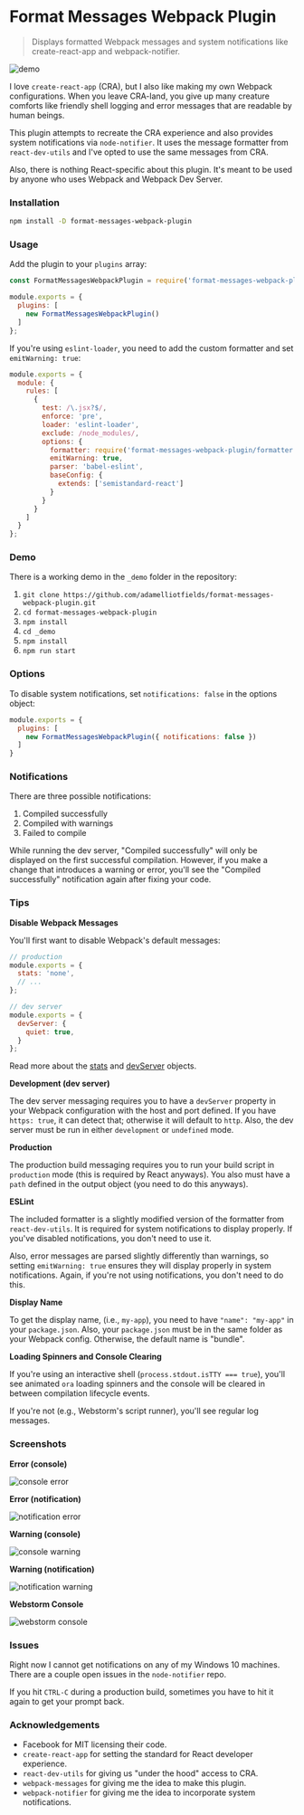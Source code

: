 # Format Messages Webpack Plugin
> Displays formatted Webpack messages and system notifications like create-react-app and
webpack-notifier.

![demo](_screenshots/demo.gif)

I love `create-react-app` (CRA), but I also like making my own Webpack configurations. When you
leave CRA-land, you give up many creature comforts like friendly shell logging and error messages
that are readable by human beings.

This plugin attempts to recreate the CRA experience and also provides system notifications via
`node-notifier`. It uses the message formatter from `react-dev-utils` and I've opted to use the same
messages from CRA.

Also, there is nothing React-specific about this plugin. It's meant to be used by anyone who uses
Webpack and Webpack Dev Server.

### Installation

```sh
npm install -D format-messages-webpack-plugin
```

### Usage

Add the plugin to your `plugins` array:

```javascript
const FormatMessagesWebpackPlugin = require('format-messages-webpack-plugin');

module.exports = {
  plugins: [
    new FormatMessagesWebpackPlugin()
  ]
};
```

If you're using `eslint-loader`, you need to add the custom formatter and set `emitWarning: true`:

```javascript
module.exports = {
  module: {
    rules: [
      {
        test: /\.jsx?$/,
        enforce: 'pre',
        loader: 'eslint-loader',
        exclude: /node_modules/,
        options: {
          formatter: require('format-messages-webpack-plugin/formatter'),
          emitWarning: true,
          parser: 'babel-eslint',
          baseConfig: {
            extends: ['semistandard-react']
          }
        }
      }
    ]
  }
};
```

### Demo
There is a working demo in the `_demo` folder in the repository:

1. `git clone https://github.com/adamelliotfields/format-messages-webpack-plugin.git`
2. `cd format-messages-webpack-plugin`
3. `npm install`
4. `cd _demo`
5. `npm install`
6. `npm run start`

### Options
To disable system notifications, set `notifications: false` in the options object:

```javascript
module.exports = {
  plugins: [
    new FormatMessagesWebpackPlugin({ notifications: false })
  ]
}
```

### Notifications
There are three possible notifications:

1. Compiled successfully
2. Compiled with warnings
3. Failed to compile

While running the dev server, "Compiled successfully" will only be displayed on the first
successful compilation. However, if you make a change that introduces a warning or error, you'll see
the "Compiled successfully" notification again after fixing your code.

### Tips

**Disable Webpack Messages**

You'll first want to disable Webpack's default messages:

```javascript
// production
module.exports = {
  stats: 'none',
  // ...
};

// dev server
module.exports = {
  devServer: {
    quiet: true,
  }
};

```

Read more about the [stats](https://webpack.js.org/configuration/stats/) and
[devServer](https://webpack.js.org/configuration/dev-server/) objects.

**Development (dev server)**

The dev server messaging requires you to have a `devServer` property in your Webpack configuration
with the host and port defined. If you have `https: true`, it can detect that; otherwise it will
default to `http`. Also, the dev server must be run in either `development` or `undefined` mode.

**Production**

The production build messaging requires you to run your build script in `production` mode (this is
required by React anyways). You also must have a `path` defined in the output object (you need to do
this anyways).

**ESLint**

The included formatter is a slightly modified version of the formatter from `react-dev-utils`. It is
required for system notifications to display properly. If you've disabled notifications, you don't
need to use it.

Also, error messages are parsed slightly differently than warnings, so setting `emitWarning: true`
ensures they will display properly in system notifications. Again, if you're not using
notifications, you don't need to do this.

**Display Name**

To get the display name, (i.e., `my-app`), you need to have `"name": "my-app"` in your
`package.json`. Also, your `package.json` must be in the same folder as your Webpack config.
Otherwise, the default name is "bundle".

**Loading Spinners and Console Clearing**

If you're using an interactive shell (`process.stdout.isTTY === true`), you'll see animated `ora`
loading spinners and the console will be cleared in between compilation lifecycle events.

If you're not (e.g., Webstorm's script runner), you'll see regular log messages.

### Screenshots

**Error (console)**

![console error](_screenshots/error_console.png)

**Error (notification)**

![notification error](_screenshots/error_notification.png)

**Warning (console)**

![console warning](_screenshots/warning_console.png)

**Warning (notification)**

![notification warning](_screenshots/warning_notification.png)

**Webstorm Console**

![webstorm console](_screenshots/webstorm_console.png)

### Issues
Right now I cannot get notifications on any of my Windows 10 machines. There are a couple open
issues in the `node-notifier` repo.

If you hit `CTRL-C` during a production build, sometimes you have to hit it again to get your prompt
back.

### Acknowledgements
 - Facebook for MIT licensing their code.
 - `create-react-app` for setting the standard for React developer experience.
 - `react-dev-utils` for giving us "under the hood" access to CRA.
 - `webpack-messages` for giving me the idea to make this plugin.
 - `webpack-notifier` for giving me the idea to incorporate system notifications.
